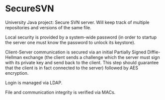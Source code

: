 SecureSVN
=========

University Java project: Secure SVN server. Will keep track of multiple repositories and versions of the same file.

Local security is provided by a system-wide password (in order to startup the server one must know the password to unlock its keystore).

Client-Server communication is secured via an initial Partially Signed Diffie-Hellman exchange (the client sends a challenge which the server must sign with its private key and send back to the client. This step should guarantee that the client is in fact connected to the server) followed by AES encryption.

Login is managed via LDAP.

File and communication integrity is verified via MACs.
